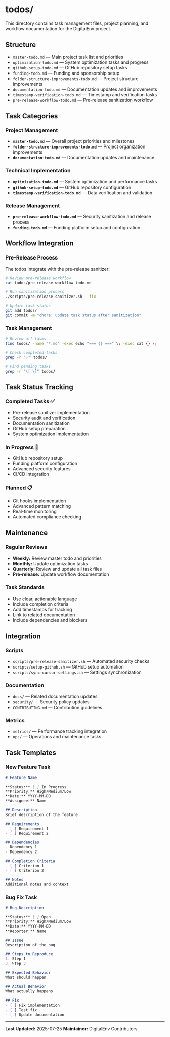 # todos/

This directory contains task management files, project planning, and workflow documentation for the DigitalEnv project.

## Structure
- `master-todo.md` — Main project task list and priorities
- `optimization-todo.md` — System optimization tasks and progress
- `github-setup-todo.md` — GitHub repository setup tasks
- `funding-todo.md` — Funding and sponsorship setup
- `folder-structure-improvements-todo.md` — Project structure improvements
- `documentation-todo.md` — Documentation updates and improvements
- `timestamp-verification-todo.md` — Timestamp and verification tasks
- `pre-release-workflow-todo.md` — Pre-release sanitization workflow

## Task Categories

### Project Management
- **`master-todo.md`** — Overall project priorities and milestones
- **`folder-structure-improvements-todo.md`** — Project organization improvements
- **`documentation-todo.md`** — Documentation updates and maintenance

### Technical Implementation
- **`optimization-todo.md`** — System optimization and performance tasks
- **`github-setup-todo.md`** — GitHub repository configuration
- **`timestamp-verification-todo.md`** — Data verification and validation

### Release Management
- **`pre-release-workflow-todo.md`** — Security sanitization and release process
- **`funding-todo.md`** — Funding platform setup and configuration

## Workflow Integration

### Pre-Release Process
The todos integrate with the pre-release sanitizer:
```bash
# Review pre-release workflow
cat todos/pre-release-workflow-todo.md

# Run sanitization process
./scripts/pre-release-sanitizer.sh --fix

# Update task status
git add todos/
git commit -m "chore: update task status after sanitization"
```

### Task Management
```bash
# Review all tasks
find todos/ -name "*.md" -exec echo "=== {} ===" \; -exec cat {} \;

# Check completed tasks
grep -r "✅" todos/

# Find pending tasks
grep -r "\[ \]" todos/
```

## Task Status Tracking

### Completed Tasks ✅
- Pre-release sanitizer implementation
- Security audit and verification
- Documentation sanitization
- GitHub setup preparation
- System optimization implementation

### In Progress 🔄
- GitHub repository setup
- Funding platform configuration
- Advanced security features
- CI/CD integration

### Planned 📋
- Git hooks implementation
- Advanced pattern matching
- Real-time monitoring
- Automated compliance checking

## Maintenance

### Regular Reviews
- **Weekly:** Review master todo and priorities
- **Monthly:** Update optimization tasks
- **Quarterly:** Review and update all task files
- **Pre-release:** Update workflow documentation

### Task Standards
- Use clear, actionable language
- Include completion criteria
- Add timestamps for tracking
- Link to related documentation
- Include dependencies and blockers

## Integration

### Scripts
- `scripts/pre-release-sanitizer.sh` — Automated security checks
- `scripts/setup-github.sh` — GitHub setup automation
- `scripts/sync-cursor-settings.sh` — Settings synchronization

### Documentation
- `docs/` — Related documentation updates
- `security/` — Security policy updates
- `CONTRIBUTING.md` — Contribution guidelines

### Metrics
- `metrics/` — Performance tracking integration
- `ops/` — Operations and maintenance tasks

## Task Templates

### New Feature Task
```markdown
# Feature Name

**Status:** [ ] In Progress
**Priority:** High/Medium/Low
**Date:** YYYY-MM-DD
**Assignee:** Name

## Description
Brief description of the feature

## Requirements
- [ ] Requirement 1
- [ ] Requirement 2

## Dependencies
- Dependency 1
- Dependency 2

## Completion Criteria
- [ ] Criterion 1
- [ ] Criterion 2

## Notes
Additional notes and context
```

### Bug Fix Task
```markdown
# Bug Description

**Status:** [ ] Open
**Priority:** High/Medium/Low
**Date:** YYYY-MM-DD
**Reporter:** Name

## Issue
Description of the bug

## Steps to Reproduce
1. Step 1
2. Step 2

## Expected Behavior
What should happen

## Actual Behavior
What actually happens

## Fix
- [ ] Fix implementation
- [ ] Test fix
- [ ] Update documentation
```

---

**Last Updated:** 2025-07-25
**Maintainer:** DigitalEnv Contributors
